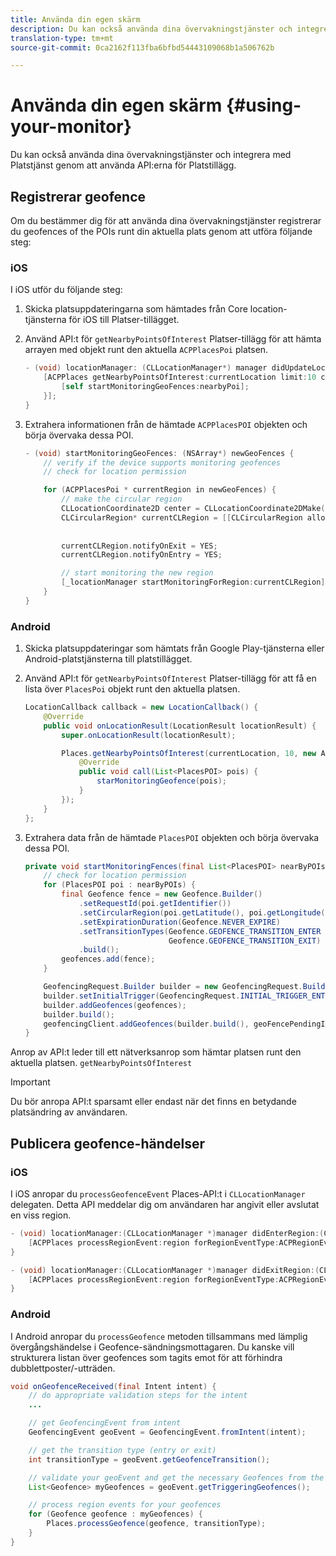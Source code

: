 ```yaml
---
title: Använda din egen skärm
description: Du kan också använda dina övervakningstjänster och integrera med Platstjänst genom att använda API:erna för Platstjänsttillägg.
translation-type: tm+mt
source-git-commit: 0ca2162f113fba6bfbd54443109068b1a506762b

---
```



# Använda din egen skärm {#using-your-monitor}

Du kan också använda dina övervakningstjänster och integrera med Platstjänst genom att använda API:erna för Platstillägg.

## Registrerar geofence

Om du bestämmer dig för att använda dina övervakningstjänster registrerar du geofences of the POIs runt din aktuella plats genom att utföra följande steg:

### iOS

I iOS utför du följande steg:

1. Skicka platsuppdateringarna som hämtades från Core location-tjänsterna för iOS till Platser-tillägget.

1. Använd API:t för `getNearbyPointsOfInterest` Platser-tillägg för att hämta arrayen med objekt runt den aktuella `ACPPlacesPoi` platsen.

   ```objective-c
   - (void) locationManager: (CLLocationManager*) manager didUpdateLocations: (NSArray<CLLocation*>*) locations {
       [ACPPlaces getNearbyPointsOfInterest:currentLocation limit:10 callback: ^ (NSArray<ACPPlacesPoi*>* _Nullable nearbyPoi) {
           [self startMonitoringGeoFences:nearbyPoi];
       }];
   }
   ```

1. Extrahera informationen från de hämtade `ACPPlacesPOI` objekten och börja övervaka dessa POI.

   ```objective-c
   - (void) startMonitoringGeoFences: (NSArray*) newGeoFences {
       // verify if the device supports monitoring geofences
       // check for location permission
   
       for (ACPPlacesPoi * currentRegion in newGeoFences) {
           // make the circular region
           CLLocationCoordinate2D center = CLLocationCoordinate2DMake(currentRegion.latitude, currentRegion.longitude);
           CLCircularRegion* currentCLRegion = [[CLCircularRegion alloc] initWithCenter:center
                                                                                 radius:currentRegion.radius
                                                                             identifier:currentRegion.identifier];
           currentCLRegion.notifyOnExit = YES;
           currentCLRegion.notifyOnEntry = YES;
   
           // start monitoring the new region
           [_locationManager startMonitoringForRegion:currentCLRegion];
       }
   }
   ```

### Android

1. Skicka platsuppdateringar som hämtats från Google Play-tjänsterna eller Android-platstjänsterna till platstillägget.

1. Använd API:t för `getNearbyPointsOfInterest` Platser-tillägg för att få en lista över `PlacesPoi` objekt runt den aktuella platsen.

   ```java
   LocationCallback callback = new LocationCallback() {
       @Override
       public void onLocationResult(LocationResult locationResult) {
           super.onLocationResult(locationResult);
   
           Places.getNearbyPointsOfInterest(currentLocation, 10, new AdobeCallback<List<PlacesPOI>>() {
               @Override
               public void call(List<PlacesPOI> pois) {
                   starMonitoringGeofence(pois);
               }
           });
       }
   };
   ```

1. Extrahera data från de hämtade `PlacesPOI` objekten och börja övervaka dessa POI.

   ```java
   private void startMonitoringFences(final List<PlacesPOI> nearByPOIs) {
       // check for location permission
       for (PlacesPOI poi : nearByPOIs) {
           final Geofence fence = new Geofence.Builder()
               .setRequestId(poi.getIdentifier())
               .setCircularRegion(poi.getLatitude(), poi.getLongitude(), poi.getRadius())
               .setExpirationDuration(Geofence.NEVER_EXPIRE)
               .setTransitionTypes(Geofence.GEOFENCE_TRANSITION_ENTER |
                                   Geofence.GEOFENCE_TRANSITION_EXIT)
               .build();
           geofences.add(fence);
       }
   
       GeofencingRequest.Builder builder = new GeofencingRequest.Builder();
       builder.setInitialTrigger(GeofencingRequest.INITIAL_TRIGGER_ENTER);
       builder.addGeofences(geofences);
       builder.build();
       geofencingClient.addGeofences(builder.build(), geoFencePendingIntent)
   }
   ```


Anrop av API:t leder till ett nätverksanrop som hämtar platsen runt den aktuella platsen. `getNearbyPointsOfInterest`

>[!IMPORTANT]
>
>Du bör anropa API:t sparsamt eller endast när det finns en betydande platsändring av användaren.

## Publicera geofence-händelser

### iOS

I iOS anropar du `processGeofenceEvent` Places-API:t i `CLLocationManager` delegaten. Detta API meddelar dig om användaren har angivit eller avslutat en viss region.

```objective-c
- (void) locationManager:(CLLocationManager *)manager didEnterRegion:(CLRegion *)region {
    [ACPPlaces processRegionEvent:region forRegionEventType:ACPRegionEventTypeEntry];
}

- (void) locationManager:(CLLocationManager *)manager didExitRegion:(CLRegion *)region {
    [ACPPlaces processRegionEvent:region forRegionEventType:ACPRegionEventTypeExit];
}
```

### Android

I Android anropar du `processGeofence` metoden tillsammans med lämplig övergångshändelse i Geofence-sändningsmottagaren. Du kanske vill strukturera listan över geofences som tagits emot för att förhindra dubblettposter/-utträden.

```java
void onGeofenceReceived(final Intent intent) {
    // do appropriate validation steps for the intent
    ...

    // get GeofencingEvent from intent
    GeofencingEvent geoEvent = GeofencingEvent.fromIntent(intent);

    // get the transition type (entry or exit)
    int transitionType = geoEvent.getGeofenceTransition();

    // validate your geoEvent and get the necessary Geofences from the list
    List<Geofence> myGeofences = geoEvent.getTriggeringGeofences();

    // process region events for your geofences
    for (Geofence geofence : myGeofences) {
        Places.processGeofence(geofence, transitionType);
    }
}
```
